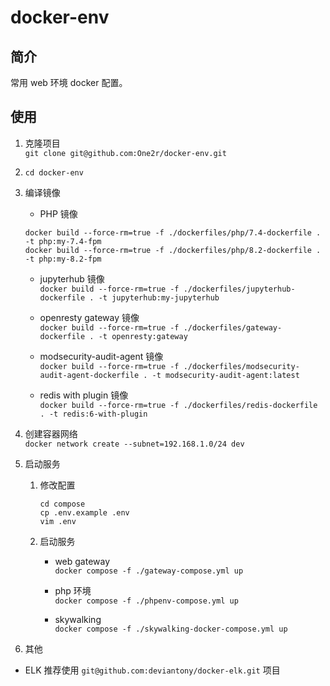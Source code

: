 # docker-env

## 简介
常用 web 环境 docker 配置。

## 使用

1. 克隆项目  
```git clone git@github.com:One2r/docker-env.git```  

2. ```cd docker-env```

2. 编译镜像  
    - PHP 镜像  
    ```
    docker build --force-rm=true -f ./dockerfiles/php/7.4-dockerfile . -t php:my-7.4-fpm
    docker build --force-rm=true -f ./dockerfiles/php/8.2-dockerfile . -t php:my-8.2-fpm
    ```
    
    - jupyterhub 镜像  
    ```docker build --force-rm=true -f ./dockerfiles/jupyterhub-dockerfile . -t jupyterhub:my-jupyterhub```

    - openresty gateway 镜像   
    ```docker build --force-rm=true -f ./dockerfiles/gateway-dockerfile . -t openresty:gateway```
    
    - modsecurity-audit-agent 镜像   
    ```docker build --force-rm=true -f ./dockerfiles/modsecurity-audit-agent-dockerfile . -t modsecurity-audit-agent:latest```

    - redis with plugin 镜像   
    ```docker build --force-rm=true -f ./dockerfiles/redis-dockerfile . -t redis:6-with-plugin```

3. 创建容器网络   
```docker network create --subnet=192.168.1.0/24 dev```

4. 启动服务   

    1. 修改配置    
        ```
        cd compose
        cp .env.example .env
        vim .env
        ``` 

    2. 启动服务
        - web gateway  
        ```docker compose -f ./gateway-compose.yml up```

        - php 环境  
        ```docker compose -f ./phpenv-compose.yml up```

        - skywalking  
        ```docker compose -f ./skywalking-docker-compose.yml up```

99. 其他 
- ELK 推荐使用 ```git@github.com:deviantony/docker-elk.git``` 项目
